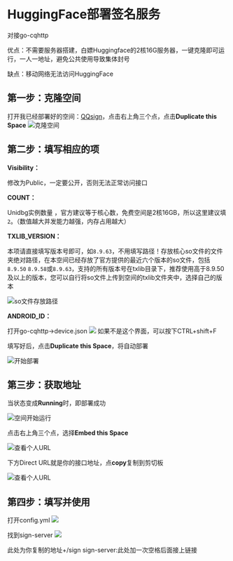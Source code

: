 # HuggingFace部署签名服务

对接go-cqhttp

优点：不需要服务器搭建，白嫖Huggingface的2核16G服务器，一键克隆即可运行，一人一地址，避免公共使用导致集体封号

缺点：移动网络无法访问HuggingFace

## 第一步：克隆空间

打开我已经部署好的空间：[QQsign](https://huggingface.co/spaces/CikeyQI/QQsign)，点击右上角三个点，点击**Duplicate this Space**
![克隆空间](https://img-blog.csdnimg.cn/67fdeed3858c48d7858e79410e1ba0a3.png)

## 第二步：填写相应的项

 **Visibility：**
 
 修改为Public，一定要公开，否则无法正常访问接口
 
 **COUNT：**
 
 Unidbg实例数量 ，官方建议等于核心数，免费空间是2核16GB，所以这里建议填`2`。（数值越大并发能力越强，内存占用越大）
 
 **TXLIB_VERSION：**
 
 本项请直接填写版本号即可，如`8.9.63`，不用填写路径！存放核心so文件的文件夹绝对路径，在本空间已经存放了官方提供的最近六个版本的so文件，包括`8.9.50` `8.9.58`或`8.9.63`，支持的所有版本号在txlib目录下，推荐使用高于8.9.50及以上的版本，您可以自行将so文件上传到空间的txlib文件夹中，选择自己的版本
 
![so文件存放路径](https://i.postimg.cc/jSDtXcVd/version.png)

**ANDROID_ID：**

打开go-cqhttp→device.json
![](https://alancn.gitee.io/post-images/1689270030213.png)
如果不是这个界面，可以按下CTRL+shift+F

填写好后，点击**Duplicate this Space**，将自动部署

![开始部署](https://img-blog.csdnimg.cn/121ba7ea6c124d91966ffd5131b30c69.png)

## 第三步：获取地址

当状态变成**Running**时，即部署成功

![空间开始运行](https://img-blog.csdnimg.cn/4864f13caff1466d982b91023b91da56.png)

点击右上角三个点，选择**Embed this Space**

![查看个人URL](https://img-blog.csdnimg.cn/bf7fc6cf3ab94290bdee765660ca5cf9.png)

下方Direct URL就是你的接口地址，点**copy**复制到剪切板

![查看个人URL](https://img-blog.csdnimg.cn/3b310c17ebb0496aac36a4ef40d0c8ee.png)

## 第四步：填写并使用

打开config.yml
![](https://alancn.gitee.io/post-images/1689269641506.png)

找到sign-server
![](https://alancn.gitee.io/post-images/1689269645293.png)

此处为你复制的地址+/sign 
sign-server:此处加一次空格后面接上链接
